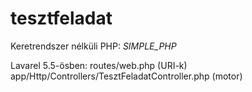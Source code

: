 # tesztfeladat

Keretrendszer nélküli PHP:
_SIMPLE_PHP_

Lavarel 5.5-ösben:
routes/web.php (URI-k)
app/Http/Controllers/TesztFeladatController.php (motor)
